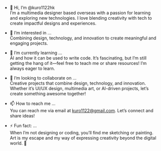 
- 👋 Hi, I’m @kuro1122hk  
I’m a multimedia designer based overseas with a passion for learning and exploring new technologies. I love blending creativity with tech to create impactful designs and experiences.  

- 👀 I’m interested in ...  
Combining design, technology, and innovation to create meaningful and engaging projects.  

- 🌱 I’m currently learning ...  
AI and how it can be used to write code. It’s fascinating, but I’m still getting the hang of it—feel free to teach me or share resources! I’m always eager to learn.  

- 💞️ I’m looking to collaborate on ...  
Creative projects that combine design, technology, and innovation. Whether it’s UI/UX design, multimedia art, or AI-driven projects, let’s create something awesome together!  

- 📫 How to reach me ...  
You can reach me via email at [kuro1122@gmail.com](mailto:kuro1122@gmail.com). Let’s connect and share ideas!  

- ⚡ Fun fact: ...  
When I’m not designing or coding, you’ll find me sketching or painting. Art is my escape and my way of expressing creativity beyond the digital world. 🎨  
